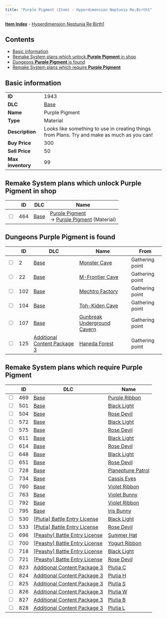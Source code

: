 ```yaml
---
title: "Purple Pigment (Item) - Hyperdimension Neptunia Re;Birth1"
---
```


[**Item Index**](/neptunia/rb1/item/index.html) - [Hyperdimension Neptunia Re;Birth1](/neptunia/rb1)

## Contents

- [Basic information](#basic-information)
- [Remake System plans which unlock **Purple Pigment** in shop](#remake-system-plans-which-unlock-purple-pigment-in-shop)
- [Dungeons **Purple Pigment** is found](#dungeons-purple-pigment-is-found)
- [Remake System plans which require **Purple Pigment**](#remake-system-plans-which-require-purple-pigment)

## Basic information

|   |   |
| -- | -- |
| **ID** | 1943 |
| **DLC** | [Base](/neptunia/rb1/dlc/1-base.html) |
| **Name** | Purple Pigment |
| **Type** | Material |
| **Description** | Looks like something to use in creating things from Plans. Try and make as much as you can! |
| **Buy Price** | 300 |
| **Sell Price** | 50 |
| **Max inventory** | 99 |


## Remake System plans which unlock **Purple Pigment** in shop

|    | ID | DLC | Name |
| -- | -- | --- | ---- |
| <input type="checkbox" id="rb1-remake-1-464" class="trackbox" /> | 464 | [Base](/neptunia/rb1/dlc/1-base.html) | [Purple Pigment](/neptunia/rb1/remake/1-464-purple-pigment.html)<br /> → [Purple Pigment](/neptunia/rb1/item/1-1943-purple-pigment.html) (Material) |


## Dungeons **Purple Pigment** is found

|    | ID | DLC | Name | From |
| -- | -- | --- | ---- | ---- |
| <input type="checkbox" id="rb1-dungeon-1-2" class="trackbox" /> | 2 | [Base](/neptunia/rb1/dlc/1-base.html) | [Monster Cave](/neptunia/rb1/dungeon/1-2-monster-cave.html) | Gathering point |
| <input type="checkbox" id="rb1-dungeon-1-22" class="trackbox" /> | 22 | [Base](/neptunia/rb1/dlc/1-base.html) | [M-Frontier Cave](/neptunia/rb1/dungeon/1-22-m-frontier-cave.html) | Gathering point |
| <input type="checkbox" id="rb1-dungeon-1-102" class="trackbox" /> | 102 | [Base](/neptunia/rb1/dlc/1-base.html) | [Mechtro Factory](/neptunia/rb1/dungeon/1-102-mechtro-factory.html) | Gathering point |
| <input type="checkbox" id="rb1-dungeon-1-104" class="trackbox" /> | 104 | [Base](/neptunia/rb1/dlc/1-base.html) | [Toh-Kiden Cave](/neptunia/rb1/dungeon/1-104-toh-kiden-cave.html) | Gathering point |
| <input type="checkbox" id="rb1-dungeon-1-107" class="trackbox" /> | 107 | [Base](/neptunia/rb1/dlc/1-base.html) | [Gunbreak Underground Cavern](/neptunia/rb1/dungeon/1-107-gunbreak-underground-cavern.html) | Gathering point |
| <input type="checkbox" id="rb1-dungeon-12-125" class="trackbox" /> | 125 | [Additional Content Package 3](/neptunia/rb1/dlc/12-pack3.html) | [Haneda Forest](/neptunia/rb1/dungeon/12-125-haneda-forest.html) | Gathering point |


## Remake System plans which require **Purple Pigment**

|    | ID | DLC | Name |
| -- | -- | --- | ---- |
| <input type="checkbox" id="rb1-quest-1-469" class="trackbox" /> | 469 | [Base](/neptunia/rb1/dlc/1-base.html) | [Purple Ribbon](/neptunia/rb1/quest/1-469-purple-ribbon.html) |
| <input type="checkbox" id="rb1-quest-1-501" class="trackbox" /> | 501 | [Base](/neptunia/rb1/dlc/1-base.html) | [Black Light](/neptunia/rb1/quest/1-501-black-light.html) |
| <input type="checkbox" id="rb1-quest-1-504" class="trackbox" /> | 504 | [Base](/neptunia/rb1/dlc/1-base.html) | [Rose Devil](/neptunia/rb1/quest/1-504-rose-devil.html) |
| <input type="checkbox" id="rb1-quest-1-572" class="trackbox" /> | 572 | [Base](/neptunia/rb1/dlc/1-base.html) | [Black Light](/neptunia/rb1/quest/1-572-black-light.html) |
| <input type="checkbox" id="rb1-quest-1-575" class="trackbox" /> | 575 | [Base](/neptunia/rb1/dlc/1-base.html) | [Rose Devil](/neptunia/rb1/quest/1-575-rose-devil.html) |
| <input type="checkbox" id="rb1-quest-1-611" class="trackbox" /> | 611 | [Base](/neptunia/rb1/dlc/1-base.html) | [Black Light](/neptunia/rb1/quest/1-611-black-light.html) |
| <input type="checkbox" id="rb1-quest-1-614" class="trackbox" /> | 614 | [Base](/neptunia/rb1/dlc/1-base.html) | [Rose Devil](/neptunia/rb1/quest/1-614-rose-devil.html) |
| <input type="checkbox" id="rb1-quest-1-648" class="trackbox" /> | 648 | [Base](/neptunia/rb1/dlc/1-base.html) | [Black Light](/neptunia/rb1/quest/1-648-black-light.html) |
| <input type="checkbox" id="rb1-quest-1-651" class="trackbox" /> | 651 | [Base](/neptunia/rb1/dlc/1-base.html) | [Rose Devil](/neptunia/rb1/quest/1-651-rose-devil.html) |
| <input type="checkbox" id="rb1-quest-1-728" class="trackbox" /> | 728 | [Base](/neptunia/rb1/dlc/1-base.html) | [Planeptune Patrol](/neptunia/rb1/quest/1-728-planeptune-patrol.html) |
| <input type="checkbox" id="rb1-quest-1-734" class="trackbox" /> | 734 | [Base](/neptunia/rb1/dlc/1-base.html) | [Cassis Eyes](/neptunia/rb1/quest/1-734-cassis-eyes.html) |
| <input type="checkbox" id="rb1-quest-1-760" class="trackbox" /> | 760 | [Base](/neptunia/rb1/dlc/1-base.html) | [Violet Ribbon](/neptunia/rb1/quest/1-760-violet-ribbon.html) |
| <input type="checkbox" id="rb1-quest-1-763" class="trackbox" /> | 763 | [Base](/neptunia/rb1/dlc/1-base.html) | [Violet Bunny](/neptunia/rb1/quest/1-763-violet-bunny.html) |
| <input type="checkbox" id="rb1-quest-1-792" class="trackbox" /> | 792 | [Base](/neptunia/rb1/dlc/1-base.html) | [Violet Ribbon](/neptunia/rb1/quest/1-792-violet-ribbon.html) |
| <input type="checkbox" id="rb1-quest-1-795" class="trackbox" /> | 795 | [Base](/neptunia/rb1/dlc/1-base.html) | [Iris Bunny](/neptunia/rb1/quest/1-795-iris-bunny.html) |
| <input type="checkbox" id="rb1-quest-7-530" class="trackbox" /> | 530 | [[Plutia] Battle Entry License](/neptunia/rb1/dlc/7-plutia.html) | [Black Light](/neptunia/rb1/quest/7-530-black-light.html) |
| <input type="checkbox" id="rb1-quest-7-533" class="trackbox" /> | 533 | [[Plutia] Battle Entry License](/neptunia/rb1/dlc/7-plutia.html) | [Rose Devil](/neptunia/rb1/quest/7-533-rose-devil.html) |
| <input type="checkbox" id="rb1-quest-8-696" class="trackbox" /> | 696 | [[Peashy] Battle Entry License](/neptunia/rb1/dlc/8-peashy.html) | [Summer Hat](/neptunia/rb1/quest/8-696-summer-hat.html) |
| <input type="checkbox" id="rb1-quest-8-700" class="trackbox" /> | 700 | [[Peashy] Battle Entry License](/neptunia/rb1/dlc/8-peashy.html) | [Yogurt Ribbon](/neptunia/rb1/quest/8-700-yogurt-ribbon.html) |
| <input type="checkbox" id="rb1-quest-8-718" class="trackbox" /> | 718 | [[Peashy] Battle Entry License](/neptunia/rb1/dlc/8-peashy.html) | [Black Light](/neptunia/rb1/quest/8-718-black-light.html) |
| <input type="checkbox" id="rb1-quest-8-721" class="trackbox" /> | 721 | [[Peashy] Battle Entry License](/neptunia/rb1/dlc/8-peashy.html) | [Rose Devil](/neptunia/rb1/quest/8-721-rose-devil.html) |
| <input type="checkbox" id="rb1-quest-12-823" class="trackbox" /> | 823 | [Additional Content Package 3](/neptunia/rb1/dlc/12-pack3.html) | [Plutia C](/neptunia/rb1/quest/12-823-plutia-c.html) |
| <input type="checkbox" id="rb1-quest-12-824" class="trackbox" /> | 824 | [Additional Content Package 3](/neptunia/rb1/dlc/12-pack3.html) | [Plutia H](/neptunia/rb1/quest/12-824-plutia-h.html) |
| <input type="checkbox" id="rb1-quest-12-825" class="trackbox" /> | 825 | [Additional Content Package 3](/neptunia/rb1/dlc/12-pack3.html) | [Plutia S](/neptunia/rb1/quest/12-825-plutia-s.html) |
| <input type="checkbox" id="rb1-quest-12-826" class="trackbox" /> | 826 | [Additional Content Package 3](/neptunia/rb1/dlc/12-pack3.html) | [Plutia W](/neptunia/rb1/quest/12-826-plutia-w.html) |
| <input type="checkbox" id="rb1-quest-12-827" class="trackbox" /> | 827 | [Additional Content Package 3](/neptunia/rb1/dlc/12-pack3.html) | [Plutia B](/neptunia/rb1/quest/12-827-plutia-b.html) |
| <input type="checkbox" id="rb1-quest-12-828" class="trackbox" /> | 828 | [Additional Content Package 3](/neptunia/rb1/dlc/12-pack3.html) | [Plutia L](/neptunia/rb1/quest/12-828-plutia-l.html) |
